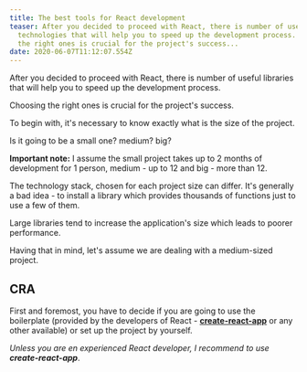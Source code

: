 ```yaml
---
title: The best tools for React development
teaser: After you decided to proceed with React, there is number of useful
  technologies that will help you to speed up the development process. Choosing
  the right ones is crucial for the project's success...
date: 2020-06-07T11:12:07.554Z
---
```

After you decided to proceed with React, there is number of useful libraries that will help you to speed up the development process.

Choosing the right ones is crucial for the project's success.

To begin with, it's necessary to know exactly what is the size of the project.

Is it going to be a small one? medium? big?

**Important note:** I assume the small project takes up to 2 months of development for 1 person, medium - up to 12 and big - more than 12.

The technology stack, chosen for each project size can differ. It's generally a bad idea - to install a library which provides thousands of functions just to use a few of them. 

Large libraries tend to increase the application's size which leads to poorer performance.

Having that in mind, let's assume we are dealing with a medium-sized project.

## CRA

First and foremost, you have to decide if you are going to use the boilerplate (provided by the developers of React - **[create-react-app](https://github.com/facebook/create-react-app)** or any other available) or set up the project by yourself.

*Unless you are en experienced React developer, I recommend to use **create-react-app***.